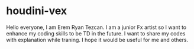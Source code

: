 # houdini-vex
Hello everyone, I am Erem Ryan Tezcan. I am a junior Fx artist so I want to enhance my coding skills to be TD in the future. 
I want to share my codes with explanation while traning. I hope it would be useful for me and others.

